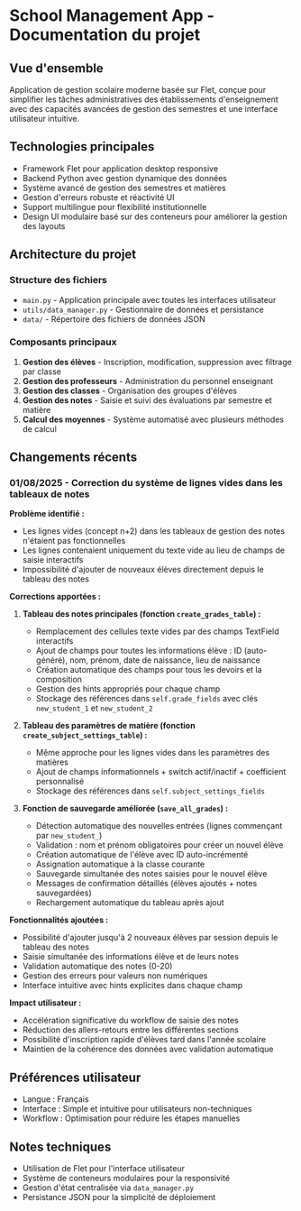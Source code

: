 # School Management App - Documentation du projet

## Vue d'ensemble
Application de gestion scolaire moderne basée sur Flet, conçue pour simplifier les tâches administratives des établissements d'enseignement avec des capacités avancées de gestion des semestres et une interface utilisateur intuitive.

## Technologies principales
- Framework Flet pour application desktop responsive
- Backend Python avec gestion dynamique des données
- Système avancé de gestion des semestres et matières
- Gestion d'erreurs robuste et réactivité UI
- Support multilingue pour flexibilité institutionnelle
- Design UI modulaire basé sur des conteneurs pour améliorer la gestion des layouts

## Architecture du projet

### Structure des fichiers
- `main.py` - Application principale avec toutes les interfaces utilisateur
- `utils/data_manager.py` - Gestionnaire de données et persistance
- `data/` - Répertoire des fichiers de données JSON

### Composants principaux
1. **Gestion des élèves** - Inscription, modification, suppression avec filtrage par classe
2. **Gestion des professeurs** - Administration du personnel enseignant
3. **Gestion des classes** - Organisation des groupes d'élèves
4. **Gestion des notes** - Saisie et suivi des évaluations par semestre et matière
5. **Calcul des moyennes** - Système automatisé avec plusieurs méthodes de calcul

## Changements récents

### 01/08/2025 - Correction du système de lignes vides dans les tableaux de notes

**Problème identifié :**
- Les lignes vides (concept n+2) dans les tableaux de gestion des notes n'étaient pas fonctionnelles
- Les lignes contenaient uniquement du texte vide au lieu de champs de saisie interactifs
- Impossibilité d'ajouter de nouveaux élèves directement depuis le tableau des notes

**Corrections apportées :**

1. **Tableau des notes principales (fonction `create_grades_table`) :**
   - Remplacement des cellules texte vides par des champs TextField interactifs
   - Ajout de champs pour toutes les informations élève : ID (auto-généré), nom, prénom, date de naissance, lieu de naissance
   - Création automatique des champs pour tous les devoirs et la composition
   - Gestion des hints appropriés pour chaque champ
   - Stockage des références dans `self.grade_fields` avec clés `new_student_1` et `new_student_2`

2. **Tableau des paramètres de matière (fonction `create_subject_settings_table`) :**
   - Même approche pour les lignes vides dans les paramètres des matières
   - Ajout de champs informationnels + switch actif/inactif + coefficient personnalisé
   - Stockage des références dans `self.subject_settings_fields`

3. **Fonction de sauvegarde améliorée (`save_all_grades`) :**
   - Détection automatique des nouvelles entrées (lignes commençant par `new_student_`)
   - Validation : nom et prénom obligatoires pour créer un nouvel élève
   - Création automatique de l'élève avec ID auto-incrémenté
   - Assignation automatique à la classe courante
   - Sauvegarde simultanée des notes saisies pour le nouvel élève
   - Messages de confirmation détaillés (élèves ajoutés + notes sauvegardées)
   - Rechargement automatique du tableau après ajout

**Fonctionnalités ajoutées :**
- Possibilité d'ajouter jusqu'à 2 nouveaux élèves par session depuis le tableau des notes
- Saisie simultanée des informations élève et de leurs notes
- Validation automatique des notes (0-20)
- Gestion des erreurs pour valeurs non numériques
- Interface intuitive avec hints explicites dans chaque champ

**Impact utilisateur :**
- Accélération significative du workflow de saisie des notes
- Réduction des allers-retours entre les différentes sections
- Possibilité d'inscription rapide d'élèves tard dans l'année scolaire
- Maintien de la cohérence des données avec validation automatique

## Préférences utilisateur
- Langue : Français
- Interface : Simple et intuitive pour utilisateurs non-techniques
- Workflow : Optimisation pour réduire les étapes manuelles

## Notes techniques
- Utilisation de Flet pour l'interface utilisateur
- Système de conteneurs modulaires pour la responsivité
- Gestion d'état centralisée via `data_manager.py`
- Persistance JSON pour la simplicité de déploiement